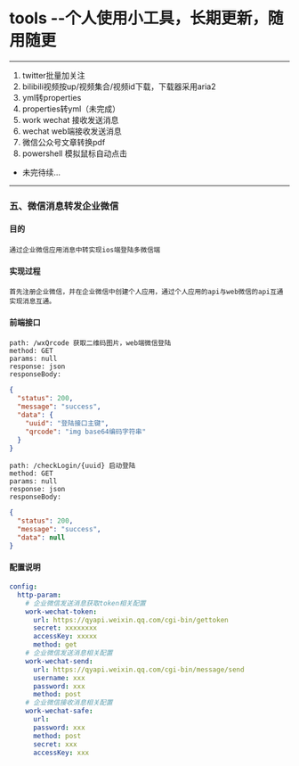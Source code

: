 # tools --个人使用小工具，长期更新，随用随更
---
1. twitter批量加关注
2. bilibili视频按up/视频集合/视频id下载，下载器采用aria2
3. yml转properties
4. properties转yml（未完成）
5. work wechat 接收发送消息
6. wechat web端接收发送消息
7. 微信公众号文章转换pdf
8. powershell 模拟鼠标自动点击
- 未完待续...
---
### 五、微信消息转发企业微信
#### 目的
    通过企业微信应用消息中转实现ios端登陆多微信端
#### 实现过程
    首先注册企业微信，并在企业微信中创建个人应用，通过个人应用的api与web微信的api互通实现消息互通。
#### 前端接口
    path: /wxQrcode 获取二维码图片，web端微信登陆
    method: GET
    params: null
    response: json
    responseBody: 
```json
{
  "status": 200,
  "message": "success",
  "data": {
    "uuid": "登陆接口主键",
    "qrcode": "img base64编码字符串"
  }
}
```
    path: /checkLogin/{uuid} 启动登陆
    method: GET
    params: null
    response: json
    responseBody: 
```json
{
  "status": 200,
  "message": "success",
  "data": null
}
```
#### 配置说明
```yaml
config:
  http-param:
    # 企业微信发送消息获取token相关配置
    work-wechat-token:
      url: https://qyapi.weixin.qq.com/cgi-bin/gettoken
      secret: xxxxxxxx
      accessKey: xxxxx
      method: get
    # 企业微信发送消息相关配置
    work-wechat-send:
      url: https://qyapi.weixin.qq.com/cgi-bin/message/send
      username: xxx
      password: xxx
      method: post
    # 企业微信接收消息相关配置
    work-wechat-safe:
      url:
      password: xxx
      method: post
      secret: xxx
      accessKey: xxx
```
